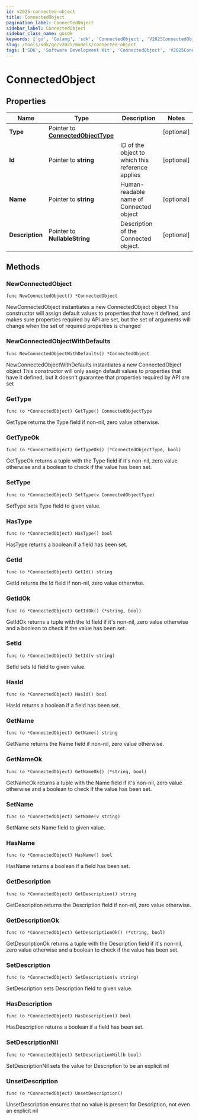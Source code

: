 ```yaml
---
id: v2025-connected-object
title: ConnectedObject
pagination_label: ConnectedObject
sidebar_label: ConnectedObject
sidebar_class_name: gosdk
keywords: ['go', 'Golang', 'sdk', 'ConnectedObject', 'V2025ConnectedObject'] 
slug: /tools/sdk/go/v2025/models/connected-object
tags: ['SDK', 'Software Development Kit', 'ConnectedObject', 'V2025ConnectedObject']
---
```


# ConnectedObject

## Properties

Name | Type | Description | Notes
------------ | ------------- | ------------- | -------------
**Type** | Pointer to [**ConnectedObjectType**](connected-object-type) |  | [optional] 
**Id** | Pointer to **string** | ID of the object to which this reference applies | [optional] 
**Name** | Pointer to **string** | Human-readable name of Connected object | [optional] 
**Description** | Pointer to **NullableString** | Description of the Connected object. | [optional] 

## Methods

### NewConnectedObject

`func NewConnectedObject() *ConnectedObject`

NewConnectedObject instantiates a new ConnectedObject object
This constructor will assign default values to properties that have it defined,
and makes sure properties required by API are set, but the set of arguments
will change when the set of required properties is changed

### NewConnectedObjectWithDefaults

`func NewConnectedObjectWithDefaults() *ConnectedObject`

NewConnectedObjectWithDefaults instantiates a new ConnectedObject object
This constructor will only assign default values to properties that have it defined,
but it doesn't guarantee that properties required by API are set

### GetType

`func (o *ConnectedObject) GetType() ConnectedObjectType`

GetType returns the Type field if non-nil, zero value otherwise.

### GetTypeOk

`func (o *ConnectedObject) GetTypeOk() (*ConnectedObjectType, bool)`

GetTypeOk returns a tuple with the Type field if it's non-nil, zero value otherwise
and a boolean to check if the value has been set.

### SetType

`func (o *ConnectedObject) SetType(v ConnectedObjectType)`

SetType sets Type field to given value.

### HasType

`func (o *ConnectedObject) HasType() bool`

HasType returns a boolean if a field has been set.

### GetId

`func (o *ConnectedObject) GetId() string`

GetId returns the Id field if non-nil, zero value otherwise.

### GetIdOk

`func (o *ConnectedObject) GetIdOk() (*string, bool)`

GetIdOk returns a tuple with the Id field if it's non-nil, zero value otherwise
and a boolean to check if the value has been set.

### SetId

`func (o *ConnectedObject) SetId(v string)`

SetId sets Id field to given value.

### HasId

`func (o *ConnectedObject) HasId() bool`

HasId returns a boolean if a field has been set.

### GetName

`func (o *ConnectedObject) GetName() string`

GetName returns the Name field if non-nil, zero value otherwise.

### GetNameOk

`func (o *ConnectedObject) GetNameOk() (*string, bool)`

GetNameOk returns a tuple with the Name field if it's non-nil, zero value otherwise
and a boolean to check if the value has been set.

### SetName

`func (o *ConnectedObject) SetName(v string)`

SetName sets Name field to given value.

### HasName

`func (o *ConnectedObject) HasName() bool`

HasName returns a boolean if a field has been set.

### GetDescription

`func (o *ConnectedObject) GetDescription() string`

GetDescription returns the Description field if non-nil, zero value otherwise.

### GetDescriptionOk

`func (o *ConnectedObject) GetDescriptionOk() (*string, bool)`

GetDescriptionOk returns a tuple with the Description field if it's non-nil, zero value otherwise
and a boolean to check if the value has been set.

### SetDescription

`func (o *ConnectedObject) SetDescription(v string)`

SetDescription sets Description field to given value.

### HasDescription

`func (o *ConnectedObject) HasDescription() bool`

HasDescription returns a boolean if a field has been set.

### SetDescriptionNil

`func (o *ConnectedObject) SetDescriptionNil(b bool)`

 SetDescriptionNil sets the value for Description to be an explicit nil

### UnsetDescription
`func (o *ConnectedObject) UnsetDescription()`

UnsetDescription ensures that no value is present for Description, not even an explicit nil

